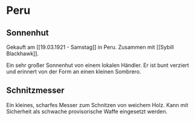 # Peru
## Sonnenhut
Gekauft am [[19.03.1921 - Samstag]] in Peru. Zusammen mit [[Sybill Blackhawk]].

Ein sehr großer Sonnenhut von einem lokalen Händler. Er ist bunt verziert und erinnert von der Form an einen kleinen Sombrero.

## Schnitzmesser
Ein kleines, scharfes Messer zum Schnitzen von weichem Holz. Kann mit Sicherheit als schwache provisorische Waffe eingesetzt werden.